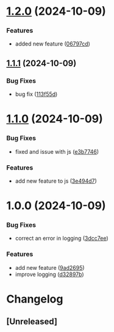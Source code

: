 # [1.2.0](https://github.com/yassineltayeb/semantic-release/compare/v1.1.1...v1.2.0) (2024-10-09)


### Features

* added new feature ([06797cd](https://github.com/yassineltayeb/semantic-release/commit/06797cdcdfe995d737fa9044c54519f8a47513f5))

## [1.1.1](https://github.com/yassineltayeb/semantic-release/compare/v1.1.0...v1.1.1) (2024-10-09)


### Bug Fixes

* bug fix ([113f55d](https://github.com/yassineltayeb/semantic-release/commit/113f55db4d81103f8a5b88865d390b4a101af08c))

# [1.1.0](https://github.com/yassineltayeb/semantic-release/compare/v1.0.0...v1.1.0) (2024-10-09)


### Bug Fixes

* fixed and issue with js ([e3b7746](https://github.com/yassineltayeb/semantic-release/commit/e3b7746cc4061814a3a96ee00e6df5a55f722ea6))


### Features

* add new feature to js ([3e494d7](https://github.com/yassineltayeb/semantic-release/commit/3e494d7a17d5e6f61d789310be0bb69e87de326b))

# 1.0.0 (2024-10-09)


### Bug Fixes

* correct an error in logging ([3dcc7ee](https://github.com/yassineltayeb/semantic-release/commit/3dcc7ee553c3e964a94adb5421cb2e4992b05d5a))


### Features

* add new feature ([9ad2695](https://github.com/yassineltayeb/semantic-release/commit/9ad26954eb60c0acada6756a2a302165ad1d0ab3))
* improve logging ([d32897b](https://github.com/yassineltayeb/semantic-release/commit/d32897bc84c8c099bf9388cd0981469034987961))

# Changelog

## [Unreleased]
